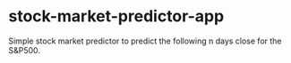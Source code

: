 # stock-market-predictor-app
Simple stock market predictor to predict the following n days close for the S&amp;P500.
